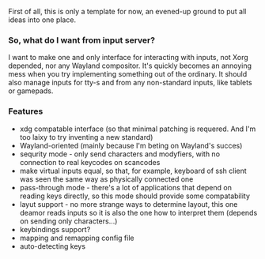 First of all, this is only a template for now, an evened-up ground to put all ideas into one place.

### So, what do I want from input server? 

I want to make one and only interface for interacting with inputs, not Xorg depended, nor any Wayland compositor.
It's quickly becomes an annoying mess when you try implementing something out of the ordinary.
It should also manage inputs for tty-s and from any non-standard inputs, like tablets or gamepads.

### Features
 - xdg compatable interface (so that minimal patching is requered. And I'm too laixy to try inventing a new standard)
 - Wayland-oriented (mainly because I'm beting on Wayland's succes)
 - sequrity mode - only send characters and modyfiers, with no connection to real keycodes on scancodes
 - make virtual inputs equal, so that, for example, keyboard of ssh client was seen the same way as physically connected one
 - pass-through mode - there's a lot of applications that depend on reading keys directly, so this mode should provide some compatability
 - layut support - no more strange ways to determine layout, this one deamor reads inputs so it is also the one how to interpret them (depends on sending only characters...)
 - keybindings support?
 - mapping and remapping config file
 - auto-detecting keys
